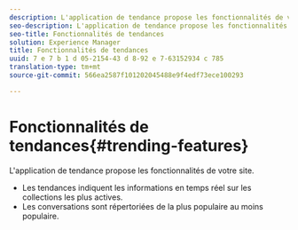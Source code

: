 ```yaml
---
description: L'application de tendance propose les fonctionnalités de votre site.
seo-description: L'application de tendance propose les fonctionnalités de votre site.
seo-title: Fonctionnalités de tendances
solution: Experience Manager
title: Fonctionnalités de tendances
uuid: 7 e 7 b 1 d 05-2154-43 d 8-92 e 7-63152934 c 785
translation-type: tm+mt
source-git-commit: 566ea2587f101202045488e9f4edf73ece100293

---
```



# Fonctionnalités de tendances{#trending-features}

L'application de tendance propose les fonctionnalités de votre site.



* Les tendances indiquent les informations en temps réel sur les collections les plus actives.
* Les conversations sont répertoriées de la plus populaire au moins populaire.

